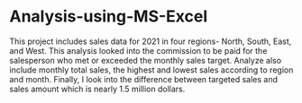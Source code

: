 # Analysis-using-MS-Excel
This project includes sales data for 2021 in four regions- North, South, East, and West. This analysis looked into the commission to be paid for the salesperson who met or exceeded the monthly sales target.  Analyze also include monthly total sales, the highest and lowest sales according to region and month.
Finally, I look into the difference between targeted sales and sales amount which is nearly 1.5 million dollars.

